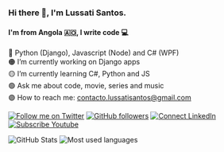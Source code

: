 ### Hi there 👋, I'm Lussati Santos.
#### I'm from Angola 🇦🇴, I write code 💻

🔴 Python (Django), Javascript (Node) and C# (WPF)<br>
🟠 I’m currently working on Django apps<br>
🟡 I’m currently learning C#, Python and JS<br>
🟢 Ask me about code, movie, series and music<br>
🟣 How to reach me: [contacto.lussatisantos@gmail.com](mailto:contacto.lussatisantos@gmail.com)

[![Follow me on Twitter](https://img.shields.io/twitter/follow/lussatisantos?style=social)](https://twitter.com/lussatisantos)
[![GitHub followers](https://img.shields.io/github/followers/e200?style=social)](https://github.com/lussatisantos)
[![Connect LinkedIn](https://img.shields.io/badge/LinkedIn-informational?style=social&logo=linkedin)](https://www.linkedin.com/in/lussatisantos/)
[![Subscribe Youtube](https://img.shields.io/badge/Youtube-informational?style=social&logo=youtube)](https://www.youtube.com/@lussatisantos)

![GitHub Stats](https://github-readme-stats.vercel.app/api?username=lussatisantos&hide_border=true&show_icons=true&include_all_commits=false&count_private=true&line_height=24&text_color=ffffff&icon_color=ffffff&bg_color=0,833ab4,5851db,405de6&title_color=ffffff)
![Most used languages](https://github-readme-stats.vercel.app/api/top-langs/?username=lussatisantos&hide=html&hide_border=true&card_width=320&layout=compact&langs_count=6&text_color=ffffff&icon_color=ffffff&bg_color=0,833ab4,5851db,405de6&title_color=ffffff)



